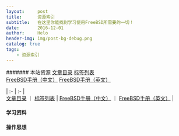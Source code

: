 ```yaml
---
layout:     post
title:      资源索引
subtitle:   在这里你能找到学习使用FreeBSD所需要的一切！
date:       2016-12-01
author:     Helo
header-img: img/post-bg-debug.png
catalog: true
tags:
    - 资源索引
---
```


####### 本站资源
[文章目录](https://chinafreebsd.org/tags/)             [标签列表](https://chinafreebsd.org/tags/)  
[FreeBSD手册（中文）](https://chinafreebsd.org/tags/)  [FreeBSD手册（英文）](https://chinafreebsd.org/tags/)  


| :- | :- |  
[文章目录](https://chinafreebsd.org/tags/)  ｜ [标签列表](https://chinafreebsd.org/tags/)  |
[FreeBSD手册（中文）](https://chinafreebsd.org/tags/) ｜ [FreeBSD手册（英文）](https://chinafreebsd.org/tags/)  |


#### 学习资料

#### 操作思想

